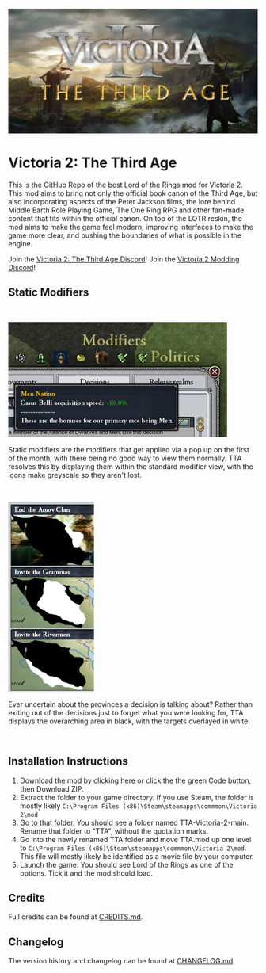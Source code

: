 ![Victoria 2: The Third Age](/banner.jpg)

# Victoria 2: The Third Age
This is the GitHub Repo of the best Lord of the Rings mod for Victoria 2. This mod aims to bring not only the official book canon of the Third Age, but also incorporating aspects of the Peter Jackson films, the lore behind Middle Earth Role Playing Game, The One Ring RPG and other fan-made content that fits within the official canon. On top of the LOTR reskin, the mod aims to make the game feel modern, improving interfaces to make the game more clear, and pushing the boundaries of what is possible in the engine.

Join the [Victoria 2: The Third Age Discord](https://discord.gg/t98UUdHETw)! Join the [Victoria 2 Modding Discord](https://discord.gg/EbY7qaA)!

## Static Modifiers

<br clear="left"/>

![Static Modifiers](/static_modifiers.jpg)

Static modifiers are the modifiers that get applied via a pop up on the first of the month, with there being no good way to view them normally. TTA resolves this by displaying them within the standard modifier view, with the icons make greyscale so they aren't lost.

<br clear = "right"/>

![Static Modifiers](/map_locations.jpg)

Ever uncertain about the provinces a decision is talking about? Rather than exiting out of the decisions just to forget what you were looking for, TTA displays the overarching area in black, with the targets overlayed in white.

<br>

## Installation Instructions
1. Download the mod by clicking [here](https://github.com/The-Third-Age/TTA-Victoria-2/archive/main.zip) or click the the green Code button, then Download ZIP.
2. Extract the folder to your game directory. If you use Steam, the folder is mostly likely `C:\Program Files (x86)\Steam\steamapps\commmon\Victoria 2\mod`
3. Go to that folder. You should see a folder named TTA-Victoria-2-main. Rename that folder to "TTA", without the quotation marks.
4. Go into the newly renamed TTA folder and move TTA.mod up one level to `C:\Program Files (x86)\Steam\steamapps\commmon\Victoria 2\mod`. This file will mostly likely be identified as a movie file by your computer.
5. Launch the game. You should see Lord of the Rings as one of the options. Tick it and the mod should load.

## Credits
Full credits can be found at [CREDITS.md](/CREDITS.md).

## Changelog
The version history and changelog can be found at [CHANGELOG.md](/CHANGELOG.md).
